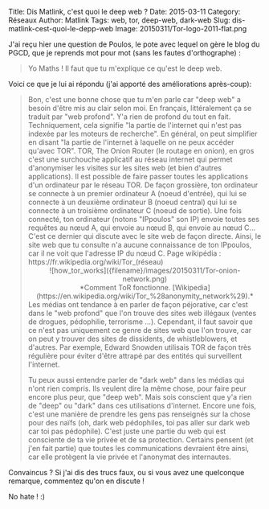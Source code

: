 Title: Dis Matlink, c'est quoi le deep web ?
Date: 2015-03-11
Category: Réseaux
Author: Matlink
Tags: web, tor, deep-web, dark-web
Slug: dis-matlink-cest-quoi-le-depp-web
Image: 20150311/Tor-logo-2011-flat.png

J'ai reçu hier une question de Poulos, le pote avec lequel on gère le blog du PGCD, que je reprends mot pour mot (sans les fautes d'orthographe) : 
<blockquote>
Yo Maths ! Il faut que tu m'explique ce qu'est le deep web.
</blockquote>

Voici ce que je lui ai répondu (j'ai apporté des améliorations après-coup): 
<blockquote>
Bon, c'est une bonne chose que tu m'en parle car "deep web" a besoin d'être mis au clair selon moi.
En français, littéralement ça se traduit par "web profond". Y'a rien de profond du tout en fait. Techniquement, cela signifie "la partie de l'internet qui n'est pas indexée par les moteurs de recherche". En général, on peut simplifier en disant "la partie de l'internet à laquelle on ne peux accéder qu'avec TOR".
TOR, The Onion Router (le routage en onion), en gros c'est une surchouche applicatif au réseau internet qui permet d'anonymiser les visites sur les sites web (et bien d'autres applications). Il est possible de faire passer toutes les applications d'un ordinateur par le réseau TOR. De façon grossière, ton ordinateur se connecte à un premier ordinateur A (noeud d'entrée), qui lui se connecte à un deuxième ordinateur B (noeud central) qui lui se connecte à un troisième ordinateur C (noeud de sortie). Une fois connecté, ton ordinateur (notons "IPpoulos" son IP) envoie toutes ses requêtes au nœud A, qui envoie au nœud B, qui envoie au nœud C... C'est ce dernier qui discute avec le site web de façon directe. Ainsi, le site web que tu consulte n'a aucune connaissance de ton IPpoulos, car il ne voit que l'adresse IP du nœud C. Page wikipédia : https://fr.wikipedia.org/wiki/Tor_(réseau)
<center>![how_tor_works]({filename}/images/20150311/Tor-onion-network.png)<br/>*Comment ToR fonctionne. [Wikipedia](https://en.wikipedia.org/wiki/Tor_%28anonymity_network%29).*</center>
Les médias ont tendance à en parler de façon péjorative, car c'est dans le "web profond" que l'on trouve des sites web illégaux (ventes de drogues, pédophilie, terrorisme ...).
Cependant, il faut savoir que ce n'est pas uniquement ce genre de sites web que l'on trouve, car on peut y trouver des sites de dissidents, de whistleblowers, et d'autres. Par exemple, Edward Snowden utilisais TOR de façon très régulière pour éviter d'être attrapé par des entités qui surveillent l'internet.

Tu peux aussi entendre parler de "dark web" dans les médias qui n'ont rien compris. Ils veulent dire la même chose, pour faire peur encore plus peur, que "deep web".
Mais sois conscient que y'a rien de "deep" ou "dark" dans ces utilisations d'internet. Encore une fois, c'est une manière de prendre les gens pas renseignés sur la chose pour des naïfs (oh, dark web pédophiles, toi pas aller sur dark web car toi pas pédophile). C'est juste une partie du web qui est consciente de ta vie privée et de sa protection. Certains pensent (et j'en fait partie) que toutes les communications devraient être ainsi, car elle protègent la vie privée et l'anonymat des internautes.
</blockquote>

Convaincus ? Si j'ai dis des trucs faux, ou si vous avez une quelconque remarque, commentez qu'on en discute ! 

No hate ! :)